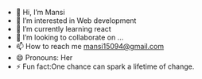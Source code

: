 - 👋 Hi, I’m Mansi
- 👀 I’m interested in Web development 
- 🌱 I’m currently learning react
- 💞️ I’m looking to collaborate on ...
- 📫 How to reach me mansi15094@gmail.com
- 😄 Pronouns: Her
- ⚡ Fun fact:One chance can spark a lifetime of change.

<!---
Mansiiiiiiiiiiiiiiiii/Mansiiiiiiiiiiiiiiiii is a ✨ special ✨ repository because its `README.md` (this file) appears on your GitHub profile.
You can click the Preview link to take a look at your changes.
--->
